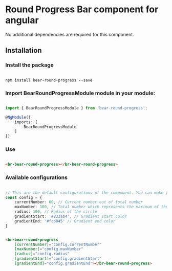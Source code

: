 # Round Progress Bar component for angular

No additional dependencies are required for this component.

## Installation

### Install the package

```npm

npm install bear-round-progress --save

```

### Import BearRoundProgressModule module in your module:
```ts

import { BearRoundProgressModule } from 'bear-round-progress';

@NgModule({
	imports: [
		BearRoundProgressModule
	]
})

```

### Use

```html

<br-bear-round-progress></br-bear-round-progress>

```

### Available configurations

```ts

// This are the default configurations of the component. You can make your own config object with following parameters and pass them as input.
const config = {
    currentNumber: 60, // Current number out of total number
    maxNumber: 100, // Total number which represents the maximum of the bar
    radius: 100, // Radius of the circle
    gradientStart: '#833ab4', // Gradient start color
    gradientEnd: '#fcb045' // Gradient end color
}

```

```html

<br-bear-round-progress 
    [currentNumber]="config.currentNumber" 
    [maxNumber]="config.maxNumber" 
    [radius]="config.radius" 
    [gradientStart]="config.gradientStart" 
    [gradientEnd]="config.gradientEnd"></br-bear-round-progress>

```
